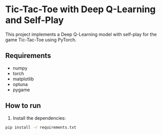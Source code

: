 # Tic-Tac-Toe with Deep Q-Learning and Self-Play

This project implements a Deep Q-Learning model with self-play for the game Tic-Tac-Toe using PyTorch. 

## Requirements

- numpy
- torch
- matplotlib
- optuna
- pygame
  
## How to run

1. Install the dependencies:

```sh
pip install -r requirements.txt
